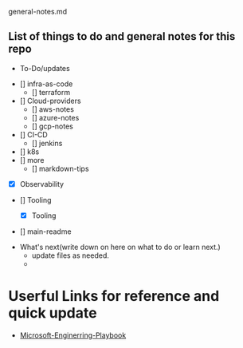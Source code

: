 general-notes.md

## List of things to do and general notes for this repo
<!-- Tasks -->

- To-Do/updates

* [] infra-as-code
	* [] terraform
* [] Cloud-providers
	* [] aws-notes
	* [] azure-notes
	* [] gcp-notes
* [] CI-CD
	* [] jenkins
* [] k8s
* [] more 
	* [] markdown-tips
* [x] Observability
* [] Tooling
	* [x] Tooling	
	
	


* [] main-readme


- What's next(write down on here on what to do or learn next.) 
	- update files as needed. 
	- 

# Userful Links for reference and quick update

- [Microsoft-Enginerring-Playbook](https://microsoft.github.io/code-with-engineering-playbook/observability/diagnostic-tools/)